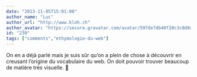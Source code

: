 ```yaml
---
date: "2013-11-05T15:01:00"
author_name: "Luc"
author_url: "http://www.kloh.ch"
author_avatar: "https://secure.gravatar.com/avatar/597de7db40f20c3c0d8afba20cee2292"
id: "230"
tags: ["comments","ethymologie-du-web"]
---
```

On en a déjà parlé mais je suis sûr qu’on a plein de chose à découvrir en creusant l’origine du vocabulaire du web. On doit pouvoir trouver beaucoup de matière très visuelle. 🙂